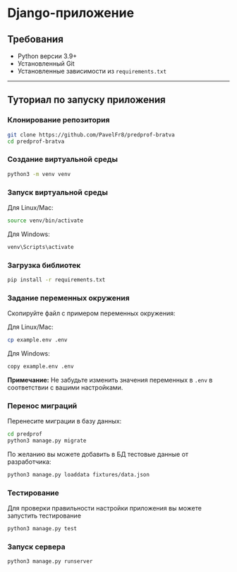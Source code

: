 # Django-приложение

## Требования

- Python версии 3.9+
- Установленный Git
- Установленные зависимости из `requirements.txt`

---

## Туториал по запуску приложения

### Клонирование репозитория

```bash
git clone https://github.com/PavelFr8/predprof-bratva
cd predprof-bratva
```

### Создание виртуальной среды

```bash
python3 -m venv venv
```

### Запуск виртуальной среды

Для Linux/Mac:

```bash
source venv/bin/activate
```

Для Windows:

```bash
venv\Scripts\activate
```

### Загрузка библиотек

```bash
pip install -r requirements.txt
```

### Задание переменных окружения

Скопируйте файл с примером переменных окружения:

Для Linux/Mac:

```bash
cp example.env .env
```

Для Windows:

```bash
copy example.env .env
```

**Примечание:** Не забудьте изменить значения переменных в `.env` в соответствии с вашими настройками.

### Перенос миграций

Перенесите миграции в базу данных:

```bash
cd predprof
python3 manage.py migrate
```

По желанию вы можете добавить в БД тестовые данные от разработчика:

```bash
python3 manage.py loaddata fixtures/data.json
```

### Тестирование

Для проверки правильности настройки приложения вы можете запустить тестирование

```bash
python3 manage.py test
```

### Запуск сервера

```bash
python3 manage.py runserver
```